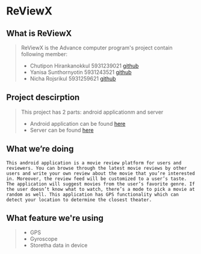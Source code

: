 # ReViewX

## What is ReViewX
>    ReViewX is the Advance computer program's project contain following member:
>- Chutipon Hirankanokkul 5931239021 [github](https://github.com/chutipon29301)
>- Yanisa Sunthornyotin 5931243521 [github](https://github.com/mingyanisa)
>- Nicha Rojsrikul 5931259621 [github](https://github.com/egnarregnar)

## Project descirption
>This project has 2 parts: android applicationm and server
>- Android application can be found [here](https://github.com/chutipon29301/ReViewX)
>- Server can be found [here](https://github.com/chutipon29301/ReViewXServer)


## What we’re doing
    This android application is a movie review platform for users and reviewers. You can browse through the latest movie reviews by other users and write your own review about the movie that you’re interested in. Moreover, the review feed will be customized to a user’s taste. The application will suggest movies from the user’s favorite genre. If the user doesn’t know what to watch, there’s a mode to pick a movie at random as well. This application has GPS functionality which can detect your location to determine the closest theater.



## What feature we're using
>- GPS
>- Gyroscope
>- Storetha data in device